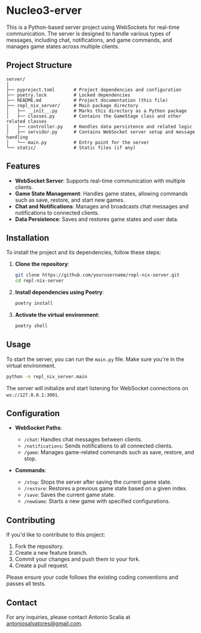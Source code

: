# Nucleo3-erver

This is a Python-based server project using WebSockets for real-time communication. The server is designed to handle various types of messages, including chat, notifications, and game commands, and manages game states across multiple clients.

## Project Structure

```
server/
│
├── pyproject.toml       # Project dependencies and configuration
├── poetry.lock          # Locked dependencies
├── README.md            # Project documentation (this file)
├── repl_nix_server/     # Main package directory
│   ├── __init__.py      # Marks this directory as a Python package
│   ├── classes.py       # Contains the GameStage class and other related classes
│   ├── controller.py    # Handles data persistence and related logic
│   ├── servidor.py      # Contains WebSocket server setup and message handling
│   └── main.py          # Entry point for the server
└── static/              # Static files (if any)
```

## Features

- **WebSocket Server**: Supports real-time communication with multiple clients.
- **Game State Management**: Handles game states, allowing commands such as save, restore, and start new games.
- **Chat and Notifications**: Manages and broadcasts chat messages and notifications to connected clients.
- **Data Persistence**: Saves and restores game states and user data.

## Installation

To install the project and its dependencies, follow these steps:

1. **Clone the repository**:

   ```bash
   git clone https://github.com/yourusername/repl-nix-server.git
   cd repl-nix-server
   ```

2. **Install dependencies using Poetry**:

   ```bash
   poetry install
   ```

3. **Activate the virtual environment**:

   ```bash
   poetry shell
   ```

## Usage

To start the server, you can run the `main.py` file. Make sure you're in the virtual environment.

```bash
python -m repl_nix_server.main
```

The server will initialize and start listening for WebSocket connections on `ws://127.0.0.1:3001`.

## Configuration

- **WebSocket Paths**:
  - `/chat`: Handles chat messages between clients.
  - `/notifications`: Sends notifications to all connected clients.
  - `/game`: Manages game-related commands such as save, restore, and stop.

- **Commands**:
  - `/stop`: Stops the server after saving the current game state.
  - `/restore`: Restores a previous game state based on a given index.
  - `/save`: Saves the current game state.
  - `/newGame`: Starts a new game with specified configurations.

## Contributing

If you'd like to contribute to this project:

1. Fork the repository.
2. Create a new feature branch.
3. Commit your changes and push them to your fork.
4. Create a pull request.

Please ensure your code follows the existing coding conventions and passes all tests.


## Contact

For any inquiries, please contact Antonio Scalia at [antoniosalvatores@gmail.com](mailto:antoniosalvatores@gmail.com).
